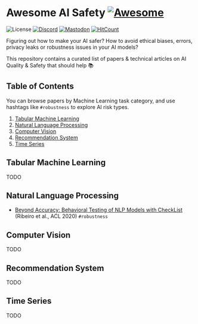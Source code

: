 # Awesome AI Safety [![Awesome](https://cdn.rawgit.com/sindresorhus/awesome/d7305f38d29fed78fa85652e3a63e154dd8e8829/media/badge.svg)](https://github.com/sindresorhus/awesome)

![License](https://img.shields.io/github/license/Giskard-AI/awesome-ai-safety?color=blue)
[![Discord](https://img.shields.io/discord/939190303397666868?label=Discord)](https://gisk.ar/discord)
[![Mastodon](https://img.shields.io/mastodon/follow/109377499153541532?domain=https%3A%2F%2Ffosstodon.org&style=social)](https://fosstodon.org/@Giskard)
[![HitCount](https://hits.dwyl.com/Giskard-AI/awesome-ai-safety.svg?style=flat)](http://hits.dwyl.com/Giskard-AI/awesome-ai-safety)

Figuring out how to make your AI safer? How to avoid ethical biases, errors, privacy leaks or robustness issues in your AI models? 

This repository contains a curated list of papers & technical articles on AI Quality & Safety that should help 📚

## Table of Contents

You can browse papers by Machine Learning task category, and use hashtags like `#robustness` to explore AI risk types.

1. [Tabular Machine Learning](#tabular-machine-learning)
2. [Natural Language Processing](#natural-language-processing)
3. [Computer Vision](#computer-vision)
4. [Recommendation System](#recommendation-system)
5. [Time Series](#time-series)

## Tabular Machine Learning

TODO

## Natural Language Processing

* [Beyond Accuracy: Behavioral Testing of NLP Models with CheckList](http://homes.cs.washington.edu/~marcotcr/acl20_checklist.pdf) (Ribeiro et al., ACL 2020) `#robustness`

## Computer Vision

TODO

## Recommendation System

TODO

## Time Series

TODO
